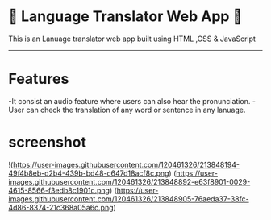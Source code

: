# 🤝 Language Translator Web App 🤝

This is an Lanuage translator web app built using HTML ,CSS & JavaScript
<hr>
 

 # Features
 -It consist an audio feature where users can also hear the pronunciation.
 -User can check the translation of any word or sentence in any lanuage.

 # screenshot 
!(https://user-images.githubusercontent.com/120461326/213848194-49f4b8eb-d2b4-439b-bd48-c647d18acf8c.png)
(https://user-images.githubusercontent.com/120461326/213848892-e63f8901-0029-4615-8566-f3edb8c1901c.png)
(https://user-images.githubusercontent.com/120461326/213848905-76aeda37-38fc-4d86-8374-21c368a05a6c.png)
 

 
